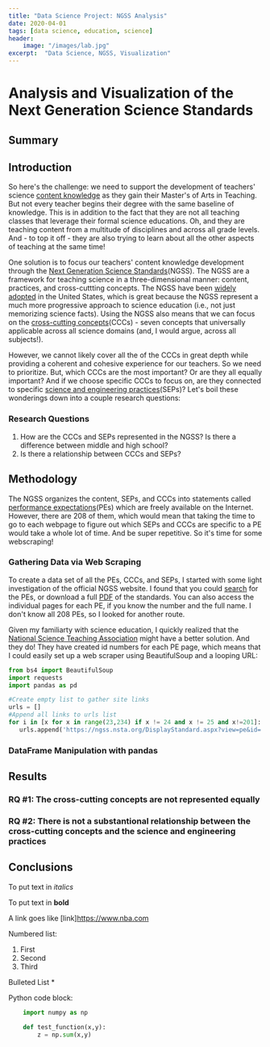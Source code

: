 ```yaml
---
title: "Data Science Project: NGSS Analysis"
date: 2020-04-01
tags: [data science, education, science]
header:
    image: "/images/lab.jpg"
excerpt:  "Data Science, NGSS, Visualization"
---
```


# Analysis and Visualization of the Next Generation Science Standards

## Summary


## Introduction
So here's the challenge: we need to support the development of teachers' science [content knowledge](https://www.wcu.edu/WebFiles/PDFs/Shulman.pdf) as they gain their Master's of Arts in Teaching. But not every teacher begins their degree with the same baseline of knowledge. This is in addition to the fact that they are not all teaching classes that leverage their formal science educations. Oh, and they are teaching content from a multitude of disciplines and across all grade levels. And - to top it off - they are also trying to learn about all the other aspects of teaching at the same time!

One solution is to focus our teachers' content knowledge development through the [Next Generation Science Standards](https://www.nextgenscience.org/)(NGSS). The NGSS are a framework for teaching science in a three-dimensional manner: content, practices, and cross-cuttting concepts. The NGSS have been [widely adopted](https://ngss.nsta.org/about.aspx) in the United States, which is great because the NGSS represent a much more progressive approach to science education (i.e., not just memorizing science facts). Using the NGSS also means that we can focus on the [cross-cutting concepts](https://ngss.nsta.org/CrosscuttingConceptsFull.aspx)(CCCs) - seven concepts that universally applicable across all science domains (and, I would argue, across all subjects!).

However, we cannot likely cover all the of the CCCs in great depth while providing a coherent and cohesive experience for our teachers. So we need to prioritize. But, which CCCs are the most important? Or are they all equally important? And if we choose specific CCCs to focus on, are they connected to specific [science and engineering practices](https://ngss.nsta.org/PracticesFull.aspx)(SEPs)? Let's boil these wonderings down into a couple research questions:

### Research Questions
1. How are the CCCs and SEPs represented in the NGSS? Is there a difference between middle and high school?
2. Is there a relationship between CCCs and SEPs?

## Methodology
The NGSS organizes the content, SEPs, and CCCs into statements called [performance expectations](https://www.nextgenscience.org/glossary/performance-expectation-pe)(PEs) which are freely available on the Internet. However, there are 208 of them, which would mean that taking the time to go to each webpage to figure out which SEPs and CCCs are specific to a PE would take a whole lot of time. And be super repetitive. So it's time for some webscraping!

### Gathering Data via Web Scraping
To create a data set of all the PEs, CCCs, and SEPs, I started with some light investigation of the official NGSS website. I found that you could [search](https://www.nextgenscience.org/search-standards) for the PEs, or download a full [PDF](https://www.nextgenscience.org/sites/default/files/AllDCI.pdf) of the standards. You can also access the individual pages for each PE, if you know the number and the full name. I don't know all 208 PEs, so I looked for another route.

Given my familiarty with science education, I quickly realized that the [National Science Teaching Association](https://www.nsta.org/) might have a better solution. And they do! They have created id numbers for each PE page, which means that I could easily set up a web scraper using BeautifulSoup and a looping URL:

```python
from bs4 import BeautifulSoup
import requests
import pandas as pd

#Create empty list to gather site links
urls = []
#Append all links to urls list
for i in [x for x in range(23,234) if x != 24 and x != 25 and x!=201]:
   urls.append('https://ngss.nsta.org/DisplayStandard.aspx?view=pe&id=' + str(i))
```

### DataFrame Manipulation with pandas

## Results

### RQ #1: The cross-cutting concepts are **not** represented equally

### RQ #2: There is not a substantional relationship between the cross-cutting concepts and the science and engineering practices

## Conclusions 


To put text in *italics*

To put text in **bold**

A link goes like [link]https://www.nba.com

Numbered list:
1. First
2. Second
3. Third


Bulleted List
*

Python code block:
```python
    import numpy as np

    def test_function(x,y):
        z = np.sum(x,y)
```

